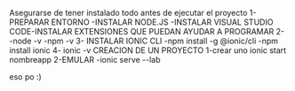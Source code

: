 Asegurarse de tener instalado todo antes de ejecutar el proyecto 1-PREPARAR ENTORNO -INSTALAR NODE.JS -INSTALAR VISUAL STUDIO CODE-INSTALAR EXTENSIONES QUE PUEDAN AYUDAR A PROGRAMAR 2- -node -v -npm -v 3- INSTALAR IONIC CLI -npm install -g @ionic/cli -npm install ionic 4- ionic -v CREACION DE UN PROYECTO 1-crear uno ionic start nombreapp 2-EMULAR -ionic serve --lab

eso po :)